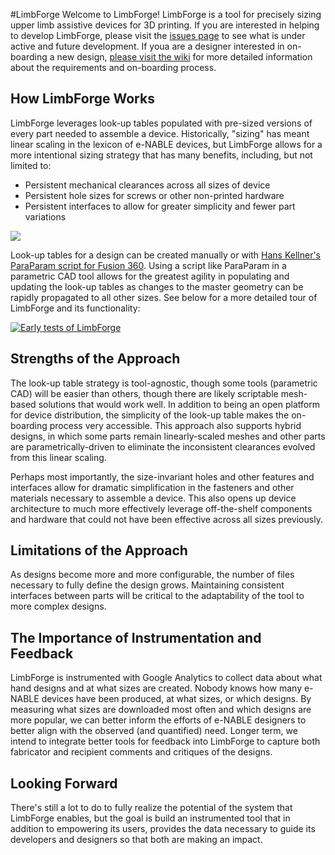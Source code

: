 
#LimbForge
Welcome to LimbForge!  LimbForge is a tool for precisely sizing upper limb assistive devices for 3D printing.  If you are interested in helping to develop LimbForge, please visit the [issues page](https://github.com/e-nable/LimbForge/issues) to see what is under active and future development. If youa are a designer interested in on-boarding a new design, [please visit the wiki](https://github.com/e-nable/LimbForge/wiki) for more detailed information about the requirements and on-boarding process.

## How LimbForge Works
LimbForge leverages look-up tables populated with pre-sized versions of every part needed to assemble a device.  Historically, "sizing" has meant linear scaling in the lexicon of e-NABLE devices, but LimbForge allows for a more intentional sizing strategy that has many benefits, including, but not limited to:
* Persistent mechanical clearances across all sizes of device
* Persistent hole sizes for screws or other non-printed hardware
* Persistent interfaces to allow for greater simplicity and fewer part variations

![](https://github.com/e-nable/LimbForge/blob/gh-pages/img/documentation/fusion_params.png)

Look-up tables for a design can be created manually or with [Hans Kellner's ParaParam script for Fusion 360](https://github.com/hanskellner/Fusion360ParaParam).  Using a script like ParaParam in a parametric CAD tool allows for the greatest agility in populating and updating the look-up tables as changes to the master geometry can be rapidly propagated to all other sizes.  See below for a more detailed tour of LimbForge and its functionality:

[![Early tests of LimbForge](http://img.youtube.com/vi/YvI6kq_yXaM/0.jpg)](https://www.youtube.com/watch?v=YvI6kq_yXaM)

## Strengths of the Approach
The look-up table strategy is tool-agnostic, though some tools (parametric CAD) will be easier than others, though there are likely scriptable mesh-based solutions that would work well.  In addition to being an open platform for device distribution, the simplicity of the look-up table makes the on-boarding process very accessible.  This approach also supports hybrid designs, in which some parts remain linearly-scaled meshes and other parts are parametrically-driven to eliminate the inconsistent clearances evolved from this linear scaling.  

Perhaps most importantly, the size-invariant holes and other features and interfaces allow for dramatic simplification in the fasteners and other materials necessary to assemble a device.  This also opens up device architecture to much more effectively leverage off-the-shelf components and hardware that could not have been effective across all sizes previously.  

## Limitations of the Approach
As designs become more and more configurable, the number of files necessary to fully define the design grows. Maintaining consistent interfaces between parts will be critical to the adaptability of the tool to more complex designs.

## The Importance of Instrumentation and Feedback
LimbForge is instrumented with Google Analytics to collect data about what hand designs and at what sizes are created.  Nobody knows how many e-NABLE devices have been produced, at what sizes, or which designs.  By measuring what sizes are downloaded most often and which designs are more popular, we can better inform the efforts of e-NABLE designers to better align with the observed (and quantified) need.  Longer term, we intend to integrate better tools for feedback into LimbForge to capture both fabricator and recipient comments and critiques of the designs.

## Looking Forward
There's still a lot to do to fully realize the potential of the system that LimbForge enables, but the goal is build an instrumented tool that in addition to empowering its users, provides the data necessary to guide its developers and designers so that both are making an impact.
